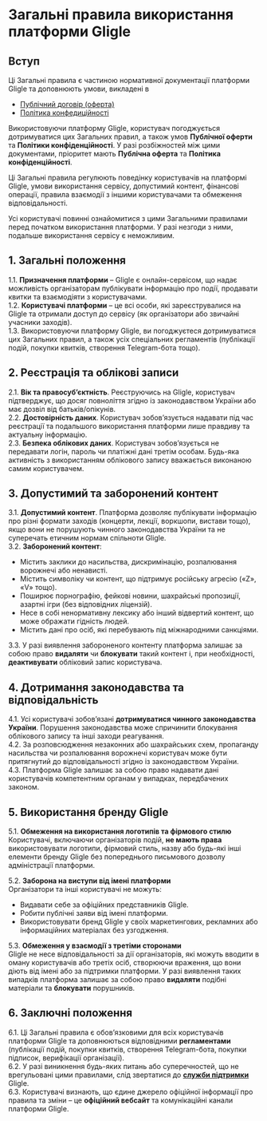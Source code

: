 # Загальні правила використання платформи Gligle

## Вступ
Ці Загальні правила є частиною нормативної документації платформи Gligle та доповнюють умови, викладені в
- [Публічний договір (оферта)](https://gligle.app/public-offer)
- [Політика конфедиційності](https://gligle.app/privacy-policy)

Використовуючи платформу Gligle, користувач погоджується дотримуватися цих Загальних правил, а також умов **Публічної оферти** та **Політики конфіденційності**. У разі розбіжностей між цими документами, пріоритет мають **Публічна оферта** та **Політика конфіденційності**.

Ці Загальні правила регулюють поведінку користувачів на платформі Gligle, умови використання сервісу, допустимий контент, фінансові операції, правила взаємодії з іншими користувачами та обмеження відповідальності.

Усі користувачі повинні ознайомитися з цими Загальними правилами перед початком використання платформи. У разі незгоди з ними, подальше використання сервісу є неможливим.

## 1. Загальні положення
1.1. **Призначення платформи** – Gligle є онлайн-сервісом, що надає можливість організаторам публікувати інформацію про події, продавати квитки та взаємодіяти з користувачами.  
1.2. **Користувачі платформи** – це всі особи, які зареєструвалися на Gligle та отримали доступ до сервісу (як організатори або звичайні учасники заходів).  
1.3. Використовуючи платформу Gligle, ви погоджуєтеся дотримуватися цих Загальних правил, а також усіх спеціальних регламентів (публікації подій, покупки квитків, створення Telegram-бота тощо).

## 2. Реєстрація та облікові записи
2.1. **Вік та правосуб’єктність**. Реєструючись на Gligle, користувач підтверджує, що досяг повноліття згідно із законодавством України або має дозвіл від батьків/опікунів.  
2.2. **Достовірність даних**. Користувач зобов’язується надавати під час реєстрації та подальшого використання платформи лише правдиву та актуальну інформацію.  
2.3. **Безпека облікових даних**. Користувач зобов’язується не передавати логін, пароль чи платіжні дані третім особам. Будь-яка активність з використанням облікового запису вважається виконаною самим користувачем.

## 3. Допустимий та заборонений контент
3.1. **Допустимий контент**. Платформа дозволяє публікувати інформацію про різні формати заходів (концерти, лекції, воркшопи, вистави тощо), якщо вони не порушують чинного законодавства України та не суперечать етичним нормам спільноти Gligle.  
3.2. **Заборонений контент**:
- Містить заклики до насильства, дискримінацію, розпалювання ворожнечі або ненависті.
- Містить символіку чи контент, що підтримує російську агресію («Z», «V» тощо).
- Поширює порнографію, фейкові новини, шахрайські пропозиції, азартні ігри (без відповідних ліцензій).
- Несе в собі ненормативну лексику або інший відвертий контент, що може ображати гідність людей.
- Містить дані про осіб, які перебувають під міжнародними санкціями.  

3.3. У разі виявлення забороненого контенту платформа залишає за собою право **видаляти** чи **блокувати** такий контент і, при необхідності, **деактивувати** обліковий запис користувача.

## 4. Дотримання законодавства та відповідальність
4.1. Усі користувачі зобов’язані **дотримуватися чинного законодавства України**. Порушення законодавства може спричинити блокування облікового запису та інші заходи реагування.  
4.2. За розповсюдження незаконних або шахрайських схем, пропаганду насильства чи розпалювання ворожнечі користувач може бути притягнутий до відповідальності згідно із законодавством України.  
4.3. Платформа Gligle залишає за собою право надавати дані користувачів компетентним органам у випадках, передбачених законом.

## 5. Використання бренду Gligle
5.1. **Обмеження на використання логотипів та фірмового стилю**  
Користувачі, включаючи організаторів подій, **не мають права** використовувати логотипи, фірмовий стиль, назву або будь-які інші елементи бренду Gligle без попереднього письмового дозволу адміністрації платформи.

5.2. **Заборона на виступи від імені платформи**  
Організатори та інші користувачі не можуть:
- Видавати себе за офіційних представників Gligle.
- Робити публічні заяви від імені платформи.
- Використовувати бренд Gligle у своїх маркетингових, рекламних або інформаційних матеріалах без узгодження.

5.3. **Обмеження у взаємодії з третіми сторонами**  
Gligle не несе відповідальності за дії організаторів, які можуть вводити в оману користувачів або третіх осіб, створюючи враження, що вони діють від імені або за підтримки платформи. У разі виявлення таких випадків платформа залишає за собою право **видаляти** подібні матеріали та **блокувати** порушників.

## 6. Заключні положення
6.1. Ці Загальні правила є обов’язковими для всіх користувачів платформи Gligle та доповнюються відповідними **регламентами** (публікації подій, покупки квитків, створення Telegram-бота, покупки підписок, верифікації організації).  
6.2. У разі виникнення будь-яких питань або суперечностей, що не врегульовані цими правилами, слід звертатися до **[служби підтримки](/docs/customer/support)** Gligle.  
6.3. Користувачі визнають, що єдине джерело офіційної інформації про правила та зміни – це **офіційний вебсайт** та комунікаційні канали платформи Gligle.

  
